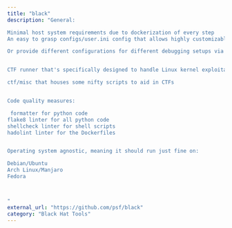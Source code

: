 ```yaml
---
title: "black"
description: "General:

Minimal host system requirements due to dockerization of every step
An easy to grasp configs/user.ini config that allows highly customizable sessions

Or provide different configurations for different debugging setups via the command-line!


CTF runner that's specifically designed to handle Linux kernel exploitation challenges

ctf/misc that houses some nifty scripts to aid in CTFs


Code quality measures:

 formatter for python code
flake8 linter for all python code
shellcheck linter for shell scripts
hadolint linter for the Dockerfiles


Operating system agnostic, meaning it should run just fine on:

Debian/Ubuntu
Arch Linux/Manjaro
Fedora



"
external_url: "https://github.com/psf/black"
category: "Black Hat Tools"
---
```


